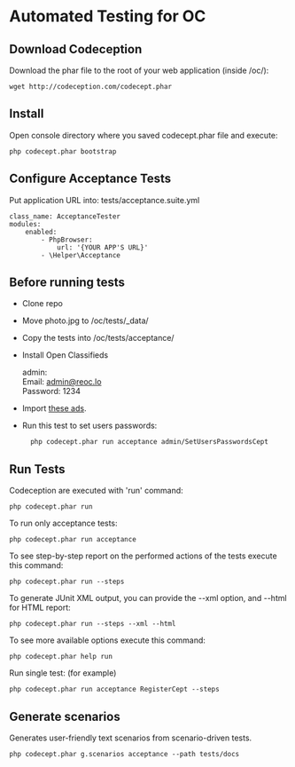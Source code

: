 # Automated Testing for OC

## Download Codeception

Download the phar file to the root of your web application (inside /oc/):

    wget http://codeception.com/codecept.phar

## Install

Open console directory where you saved codecept.phar file and execute:

    php codecept.phar bootstrap

## Configure Acceptance Tests

Put application URL into:  tests/acceptance.suite.yml 

    class_name: AcceptanceTester
    modules:
        enabled:
            - PhpBrowser:
                url: '{YOUR APP'S URL}'
            - \Helper\Acceptance
            

## Before running tests

+ Clone repo

+ Move photo.jpg to /oc/tests/_data/

+ Copy the tests into /oc/tests/acceptance/

+ Install Open Classifieds

    admin:<br>
    Email: admin@reoc.lo<br>
    Password: 1234

+ Import [these ads](https://mega.nz/#!A41ghCJL!dDIXPWZ9NOvRscw0STOsYNoOMGH6dAtk6Atcc1pD2LI).

+ Run this test to set users passwords:

        php codecept.phar run acceptance admin/SetUsersPasswordsCept

## Run Tests

Codeception are executed with 'run' command:

    php codecept.phar run
    
To run only acceptance tests:

    php codecept.phar run acceptance
    
To see step-by-step report on the performed actions of the tests execute this command:

    php codecept.phar run --steps
    
To generate JUnit XML output, you can provide the --xml option, and --html for HTML report:

    php codecept.phar run --steps --xml --html
    
To see more available options execute this command:

    php codecept.phar help run
    
Run single test: (for example)

    php codecept.phar run acceptance RegisterCept --steps
    
## Generate scenarios

Generates user-friendly text scenarios from scenario-driven tests.

    php codecept.phar g.scenarios acceptance --path tests/docs
    

    
